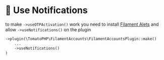 # 🔔 Use Notifications

to make `->useOTPActivation()` work you need to install [Filament Alets](https://github.com/tomatophp/filament-alets) and allow `->useNotifications()` on the plugin

```php
->plugin(\TomatoPHP\FilamentAccounts\FilamentAccountsPlugin::make()
    ...
    ->useNotifications()
)
```
